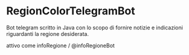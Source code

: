 # RegionColorTelegramBot

Bot telegram scritto in Java con lo scopo di fornire notizie e indicazioni riguardanti la regione desiderata.

attivo come infoRegione / @infoRegioneBot
